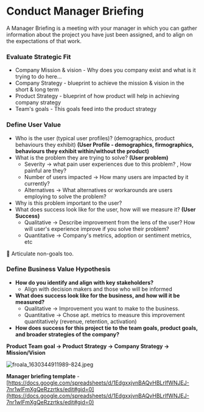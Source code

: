 # Conduct Manager Briefing

A Manager Briefing is a meeting with your manager in which you can gather information about the project you have just been assigned, and to align on the expectations of that work.

### Evaluate Strategic Fit

- Company Mission & vision - Why does you company exist and what is it trying to do here...
- Company Strategy - blueprint to achieve the mission & vision in the short & long term
- Product Strategy - blueprint of how product will help in achieving company strategy
- Team's goals - This goals feed into the product strategy

### Define User Value

- Who is the user (typical user profiles)? (demographics, product behaviours they exhibit) **(User Profile - demographics, firmographics, behaviours they exhibit within/without the product)**
- What is the problem they are trying to solve?  **(User problem)**
    - Severity → what pain user experiences due to this problem? , How painful are they?
    - Number of users impacted → How many users are impacted by it currently?
    - Alternatives → What alternatives or workarounds are users employing to solve the problem?
- Why is this problem important to the user?
- What does success look like for the user, how will we measure it? **(User Success)**
    - Qualitative → Describe improvement from the lens of the user? How will user's experience improve if you solve their problem?
    - Quantitative → Company's metrics, adoption or sentiment metrics, etc
    

<aside>
💁 Articulate non-goals too.

</aside>

### Define Business Value Hypothesis

- **How do you identify and align with key stakeholders?**
    - Align with decision makers and those who will be informed
- **What does success look like for the business, and how will it be measured?**
    - Qualitative → Improvement you want to make to the business.
    - Quantitative → Chose apt. metrics to measure this improvement quantitatively (revenue, retention, activation)
- **How does success for this project tie to the team goals, product goals, and broader strategies of the company?**

**Product Team goal → Product Strategy → Company Strategy → Mission/Vision** 

![froala_1630344911989-824.jpeg](Conduct%20Manager%20Briefing%20c0f5f8dcbd94490590e3a9de5f512d8e/froala_1630344911989-824.jpeg)

**Manager briefing template** - [https://docs.google.com/spreadsheets/d/1EdgxxjvnBAQvHBLrlfWNJEJ-7nr1wlFmXgQeRzzrtks/edit#gid=0](https://docs.google.com/spreadsheets/d/1EdgxxjvnBAQvHBLrlfWNJEJ-7nr1wlFmXgQeRzzrtks/edit#gid=0)